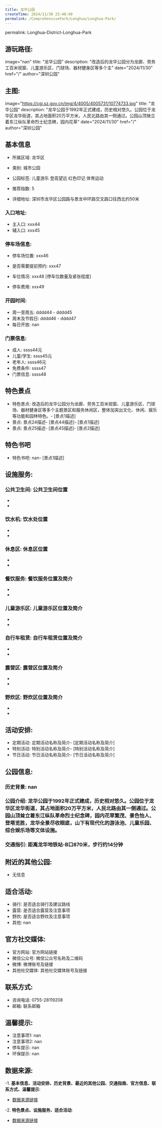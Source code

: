 ```yaml
---
title: 龙华公园
createTime: 2024/11/30 23:48:40
permalink: /ComprehensivePark/Longhua/Longhua-Park/
---
```

permalink: Longhua-District-Longhua-Park
## 游玩路径:
image="nan"
title: "龙华公园"
description: "改造后的龙华公园分为龙廊、劳务工百米视窗、儿童游乐区、门球场、器材健身区等多个主"
date="2024/11/30"
href="/"
author="深圳公园"
## 主图:
image="https://cgj.sz.gov.cn/img/4/4005/4005731/10774733.jpg"
title: "龙华公园"
description: "龙华公园于1992年正式建成，历史相对悠久。公园位于龙华区龙华街道，其占地面积20万平方米，人民北路由其一侧通过。公园山顶耸立着东江纵队革命烈士纪念碑，园内花草"
date="2024/11/30"
href="/"
author="深圳公园"
## 基本信息

- 所属区域: 龙华区

- 类别: 城市公园

- 公园标签: 儿童游乐 登高望远 红色印记 体育运动

- 推荐指数: 5

- 详细地址: 深圳市龙华区公园路与景龙中环路交叉路口往西北约50米

### 入口地址:
- 主入口: xxx44
- 辅入口: xxx45
### 停车场信息:
- 停车场位置: xxx46

- 是否需要提前预约: xxx47

- 车位情况: xxx48 [停车位数量及紧张程度]

- 停车费用: xxx49

### 开园时间:
- 周一至周五: dddd44 - dddd45
- 周末及节假日: dddd46 - dddd47
- 每日开放: nan

### 门票信息:
- 成人: ssss44元
- 儿童/学生: ssss45元
- 老年人: ssss46元
- 免费条件: ssss47
- 门票信息: ssss48
## 特色景点
- 特色景点: 改造后的龙华公园分为龙廊、劳务工百米视窗、儿童游乐区、门球场、器材健身区等多个主题景区和服务休闲区，整体加突出文化、休闲、娱乐等功能和园林特色。- [景点1描述]
- 景点: 景点24描述- [景点44描述]- [景点1描述]
- 景点: 景点25描述- [景点45描述]- [景点2描述]
## 特色书吧
- 特色书吧: nan- [景点1描述]
## 设施服务:
### 公共卫生间: 公共卫生间位置
- 
- 
### 饮水机: 饮水处位置
- 
- 
### 休息区: 休息区位置
- 
- 
### 餐饮服务: 餐饮服务位置及简介
- 
- 
### 儿童游乐区: 儿童游乐区位置及简介
- 
- 
### 自行车租赁: 自行车租赁位置及简介
- 
- 
### 露营区: 露营区位置及简介
- 
- 
### 野炊区: 野炊区位置及简介

- 
- 
## 活动安排:
- 定期活动: 定期活动名称及简介- [定期活动名称及简介]
- 特别活动: 特别活动名称及简介- [特别活动名称及简介]
- 节日活动: 节日活动名称及简介- [节日活动名称及简介]
## 公园信息:
### 历史背景: nan
### 公园介绍: 龙华公园于1992年正式建成，历史相对悠久。公园位于龙华区龙华街道，其占地面积20万平方米，人民北路由其一侧通过。公园山顶耸立着东江纵队革命烈士纪念碑，园内花草繁茂、景色怡人、登塔览胜，龙华全景尽收眼底，山下有现代化的游泳池、儿童乐园、综合娱乐场等文体设施。
### 交通指引: 距离龙华地铁站-B口870米，步行约14分钟

## 附近的其他公园:
- 无信息

## 适合活动:
- 骑行: 是否适合骑行及建议路线
- 露营: 是否适合露营及注意事项
- 野炊: 是否适合野炊及注意事项
- 其他: nan

## 官方社交媒体:
- 官方网站: 官方网站链接
- 微信公众号: 微信公众号名称及二维码
- 微博: 微博账号及链接
- 其他社交媒体: 其他社交媒体账号及链接

## 联系方式:
- 咨询电话: 0755-28119208
- 邮箱: 联系邮箱

## 温馨提示:
- 注意事项1: nan
- 注意事项2: nan
- 停车提示: nan
- 环保提示: nan

## 数据来源:
-1. **基本信息、活动安排、历史背景、最近的其他公园、交通指南、官方信息、联系方式、温馨提示**:
- [数据来源链接](https://cgj.sz.gov.cn/xsmh/gysz/csgy/content/post_10774733.html)

-2. **特色景点、设施服务、适合活动**:
- [数据来源链接](https://cgj.sz.gov.cn/xsmh/gysz/csgy/content/post_10774733.html)

